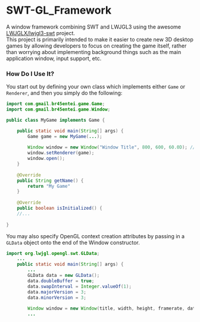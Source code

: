 # SWT-GL_Framework
A window framework combining SWT and LWJGL3 using the awesome <a href="https://github.com/br45entei/lwjgl3-swt">LWJGLX/lwjgl3-swt</a> project.<br>
This project is primarily intended to make it easier to create new 3D desktop games by allowing developers to focus on creating the game itself, rather than worrying about implementing background things such as the main application window, input support, etc.

### How Do I Use It?
You start out by defining your own class which implements either `Game` or `Renderer`, and then you simply do the following:

```Java
import com.gmail.br45entei.game.Game;
import com.gmail.br45entei.game.Window;

public class MyGame implements Game {

	public static void main(String[] args) {
		Game game = new MyGame(...);
		
		Window window = new Window("Window Title", 800, 600, 60.0D); // new Window(title, width, height, framerate);
		window.setRenderer(game);
		window.open();
	}
	
	@Override
	public String getName() {
		return "My Game"
	}
	
	@Override
	public boolean isInitialized() {
	//...
	
}
```

You may also specify OpenGL context creation attributes by passing in a `GLData` object onto the end of the Window constructor.

```Java
import org.lwjgl.opengl.swt.GLData;
	...
	public static void main(String[] args) {
		...
		GLData data = new GLData();
		data.doubleBuffer = true;
		data.swapInterval = Integer.valueOf(1);
		data.majorVersion = 3;
		data.minorVersion = 3;
		
		Window window = new Window(title, width, height, framerate, data);
		...
```
